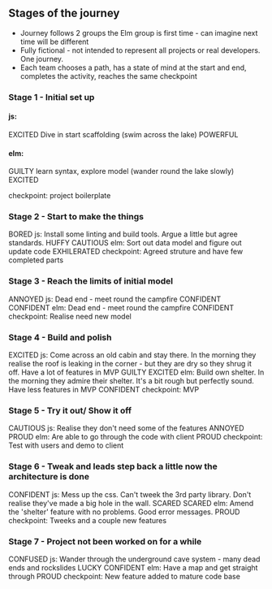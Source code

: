 ## Stages of the journey
- Journey follows 2 groups the Elm group is first time - can imagine next time will be different
- Fully fictional - not intended to represent all projects or real developers. One journey.
- Each team chooses a path, has a state of mind at the start and end, completes the activity, reaches the same checkpoint

### Stage 1 - Initial set up
#### js:
EXCITED Dive in start scaffolding (swim across the lake) POWERFUL
#### elm: 
GUILTY learn syntax, explore model (wander round the lake slowly) EXCITED

checkpoint: project boilerplate

### Stage 2 - Start to make the things
BORED js: Install some linting and build tools. Argue a little but agree standards. HUFFY
CAUTIOUS elm: Sort out data model and figure out update code EXHILERATED
checkpoint: Agreed struture and have few completed parts

### Stage 3 - Reach the limits of initial model
ANNOYED js: Dead end - meet round the campfire CONFIDENT
CONFIDENT elm: Dead end - meet round the campfire CONFIDENT
checkpoint: Realise need new model

### Stage 4 - Build and polish
EXCITED js: Come across an old cabin and stay there. In the morning they realise the roof is leaking in the corner - but they are dry so they shrug it off. Have a lot of features in MVP GUILTY
EXCITED elm: Build own shelter.  In the morning they admire their shelter. It's a bit rough but perfectly sound. Have less features in MVP CONFIDENT
checkpoint: MVP

### Stage 5 - Try it out/ Show it off
CAUTIOUS js: Realise they don't need some of the features ANNOYED
PROUD elm: Are able to go through the code with client PROUD
checkpoint: Test with users and demo to client

### Stage 6 - Tweak and leads step back a little now the architecture is done
CONFIDENT js: Mess up the css. Can't tweek the 3rd party library. Don't realise they've made a big hole in the wall. SCARED
SCARED elm: Amend the 'shelter' feature with no problems. Good error messages. PROUD
checkpoint: Tweeks and a couple new features

### Stage 7 - Project not been worked on for a while
CONFUSED js: Wander through the underground cave system - many dead ends and rockslides LUCKY
CONFIDENT elm: Have a map and get straight through PROUD
checkpoint: New feature added to mature code base
